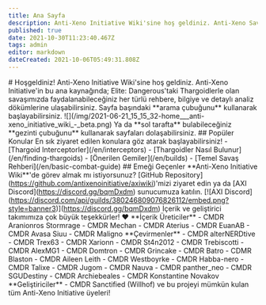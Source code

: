```yaml
---
title: Ana Sayfa
description: Anti-Xeno Initiative Wiki'sine hoş geldiniz. Anti-Xeno Savaşı için ana kaynağınız.
published: true
date: 2021-10-30T11:23:40.467Z
tags: admin
editor: markdown
dateCreated: 2021-10-06T05:49:31.808Z
---
```


\# Hoşgeldiniz! Anti-Xeno Initiative Wiki'sine hoş geldiniz. Anti-Xeno Initiative'in bu ana kaynağında; Elite: Dangerous'taki Thargoidlerle olan savaşımızda faydalanabileceğiniz her türlü rehbere, bilgiye ve detaylı analiz dökümlerine ulaşabilirsiniz. Sayfa başındaki \*\*arama çubuğunu\*\* kullanarak başlayabilirsiniz. !\[\](/img/2021-06-21\_15\_15\_32-home\_\_\_anti-xeno\_initiative\_wiki\_-\_beta.png) Ya da \*\*sol tarafta\*\* bulabileceğiniz \*\*gezinti çubuğunu\*\* kullanarak sayfaları dolaşabilirsiniz. ## Popüler Konular En sık ziyaret edilen konulara göz atarak başlayabilirsiniz! - \[Thargoid Interceptorler\](/en/interceptors) - \[Thargoidler Nasıl Bulunur\](/en/finding-thargoids) - \[Önerilen Gemiler\](/en/builds) - \[Temel Savaş Rehberi\](/en/basic-combat-guide) ## Emeği Geçenler \*\*Anti-Xeno Initiative Wiki\*\*'de görev almak mı istiyorsunuz? \[GitHub Repository\](https://github.com/antixenoinitiative/axiwiki)'mizi ziyaret edin ya da \[AXI Discord\](https://discord.gg/bqmDxdm) sunucumuza katılın. \[!\[AXI Discord\](https://discord.com/api/guilds/380246809076826112/embed.png?style=banner3)\](https://discord.gg/bqmDxdm) İçerik ve geliştirici takımımıza çok büyük teşekkürler! ❤️ \*\*İçerik Üreticiler\*\* - CMDR Aranionros Stormrage - CMDR Mechan - CMDR Aterius - CMDR EuanAB - CMDR Avasa Siuu - CMDR Maligno \*\*Çevirmenler\*\* - CMDR alterNERDtive - CMDR Trex63 - CMDR Xarionn - CMDR St4n2012 - CMDR Trebiscotti - CMDR AlexMG1 - CMDR Domtron - CMDR Grincake - CMDR Batro - CDMR Blaston - CMDR Aileen Leith - CMDR Westboyrke - CMDR Habba-nero - CMDR Talixe - CMDR Jugom - CMDR Nauva - CMDR panther\_neo - CMDR SGUDestiny - CMDR Archiebeales - CMDR Konstantine Novakov \*\*Geliştiriciler\*\* - CMDR Sanctified (Willhof) ve bu projeyi mümkün kulan tüm Anti-Xeno Initiative üyeleri!